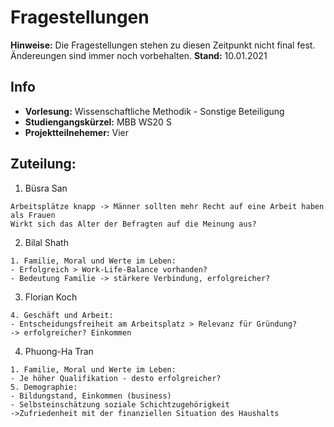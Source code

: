 # Fragestellungen

**Hinweise:** Die Fragestellungen stehen zu diesen Zeitpunkt nicht final fest. Ändereungen sind immer noch vorbehalten. 
**Stand:** 10.01.2021

## Info
- **Vorlesung:** Wissenschaftliche Methodik - Sonstige Beteiligung
- **Studiengangskürzel:** MBB WS20 S
- **Projektteilnehemer:** Vier


## **Zuteilung:**
1. Büsra San

```
Arbeitsplätze knapp -> Männer sollten mehr Recht auf eine Arbeit haben als Frauen
Wirkt sich das Alter der Befragten auf die Meinung aus?

```

2. Bilal Shath
```
1. Familie, Moral und Werte im Leben:
- Erfolgreich > Work-Life-Balance vorhanden?
- Bedeutung Familie -> stärkere Verbindung, erfolgreicher?
```

3. Florian Koch
```
4. Geschäft und Arbeit:
- Entscheidungsfreiheit am Arbeitsplatz > Relevanz für Gründung?
-> erfolgreicher? Einkommen

```

4. Phuong-Ha Tran
```
1. Familie, Moral und Werte im Leben:
- Je höher Qualifikation - desto erfolgreicher?
5. Demographie:
- Bildungstand, Einkommen (business)
- Selbsteinschätzung soziale Schichtzugehörigkeit
->Zufriedenheit mit der finanziellen Situation des Haushalts 
```




